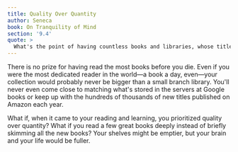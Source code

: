 ```yaml
---
title: Quality Over Quantity
author: Seneca
book: On Tranquility of Mind
section: '9.4'
quote: >
  What's the point of having countless books and libraries, whose titles could hardly be read through in a lifetime. The learner is not taught, but burdened by the sheer volume, and it's better to plant the seeds of a few authors than to be scattered about by many.
---
```


There is no prize for having read the most books before you die. Even if you were the most dedicated reader in the world—a book a day, even—your collection would probably never be bigger than a small branch library. You'll never even come close to matching what's stored in the servers at Google books or keep up with the hundreds of thousands of new titles published on Amazon each year.

What if, when it came to your reading and learning, you prioritized quality over quantity? What if you read a few great books deeply instead of briefly skimming all the new books? Your shelves might be emptier, but your brain and your life would be fuller.
